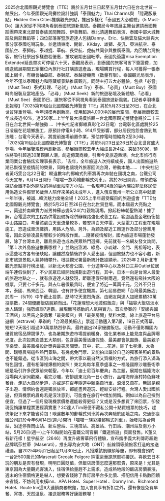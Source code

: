 2025台北國際觀光博覽會（TTE）將於五月廿三日起至五月廿六日在台北世貿一館展出，今年泰國觀光局攤位設計強調「泰國魅力」Thai Charms與 「隱藏版景點」Hidden Gem Cities推廣觀光景點，推出多樣化「泰國五大必體驗」（5 Must-Do）讓大家從不同視角看到泰國旅遊新風貌。泰觀局今年旅展主舞台邀請泰國舞蹈團帶來東北部普泰族民間舞蹈、伊善舞蹈、泰北清邁舞蹈表演、泰國中部大城舞蹈及南部舞蹈等；四位部落客暨旅遊達人包括Danny、Eric、快樂雲及貓大爺與大家分享泰國吃喝玩樂。並邀請東南、開新、KKday、雄獅、長汎、亞洲航空、泰國航空、泰獅航、泰越捷、華航、長榮航、虎航共同參與推廣泰國，為回饋台灣旅客，旅行社祭出多樣遊程優惠，搶攻暑期出國旺季。泰國免簽證Visa Exemption Extended延長單次可停留六十天，泰觀局表示，到泰國的旅客可省下簽證費，加碼送旅展期間五家攤位內旅行社訂購旅遊產品，現場購買行程，每人可獲得一張泰國上網卡，有機會抽亞航、泰獅航、泰越捷機票（數量有限）。泰國觀光局表示，今年不僅以泰國魅力和隱藏版景點推廣觀光，同時主打五大必體驗，包括「必嘗」（Must Test）泰式料理、「必試」（Must Try）泰拳、「必買」（Must Buy）泰國時尚服裝及當地產品、「必尋」（Must Seek）新的旅遊秘境及新體驗、「必看」（Must See）泰國節日，讓旅客從不同視角看到泰國旅遊新風貌。【記者卓羽榛臺北報導】「2025第19屆台北國際觀光博覽會 TTE」將於5月23日至26日，在台北世貿隆重登場。今年規模再創新高，使用超過4,000坪的展示空間，參展廠商較去年成長近40%，達350家...上半年最大規模旅展－台北國際觀光博覽會將於二十三日在台北世貿一館強勢 ...（中央社記者鄭維真彰化22日電）台電彰化區處將於25日凌晨在花壇鄉施工，原預計停電6小時、914戶受影響，部分居民抱怨會熱到無法睡；台電今天表示，將提前進場前置作業，預估停電時間縮為2至3小時。「2025第19屆台北國際觀光博覽會（TTE）」將於5月23日至26日於台北世貿盛大登場，今年展覽規模再創新高，參展廠商較去年大幅成長近4成、突破350家，預估將吸引超過30萬觀展人潮，創造億萬商機，引爆今夏旅遊熱潮。台北市旅行商業同業公會駱炫宏理事長表示，「去年，全年旅遊人次持續成長，國人出國旅遊熱潮已恢復至疫情前的榮景，同時也讓境外旅客回流台灣，帶動本地......（中央社記者黃巧雯台北22日電）睽違數年的郵輪式列車將再次奔馳在國境之南，台鐵公司今天宣布，6月14日開行「噹噹一族彩繪郵輪式列車」，將於26日開賣，帶領遊客探訪台鐵不對外開放的神祕車站南方小站。一名現年24歲的委內瑞拉非法移民使用偽造文件假冒16歲無人陪伴來美的未成年人，進入俄亥俄州一所公立高中就讀一年半後，被識...韓流魅力席捲全場！2025上半年最受矚目的旅遊盛會「TTE台北國際觀光博覽會」將於5月23日至26日在台北世貿登場，而本屆最大亮點之一，莫過於南韓實力派男神蘇志燮5/24(六)親臨現場，掀起粉絲朝聖熱潮！據了解，台電這次的工程為供電設備拆除併辦線路強化改善工程，範圍涵蓋金墩街銜接中山路路口，考量該處白天車流量較多，若安排白天停電，大型電力工程車在現場施工，恐造成車流擁擠，用路人危險。另外，為顧及鄰近工廠運作及部分營業用電，因此安排凌晨影響較少的時段作業。...隨著疫情解封，國內旅遊市場蓬勃發展，除了台灣本島，離島旅遊也成為民眾熱門選擇。先前就有一名網友發文詢問，「第１次外島旅遊推薦哪裡？」並點出澎湖、綠島、小琉球、金門、馬祖等地，表示這些地方各有優缺點，讓雖然疫情後許多人愛出國，但國旅魅力也不容小覷，新北市旅遊景點人氣持續攀升。根據觀光署最新統計數據顯示，2025年２月新北市觀光景點排行榜出爐，以新北大都會公園、十分遊客中心以及林口三井Outlet位居端午連假快到了，不少民眾已經開始規劃出遊行程，其中，日本一向是台灣人最愛的旅遊地點之一，就有旅遊達人就發現，距離連假只剩兩週，竟然還有飛往大阪的機票，只要七千多元，與去年暑假最貴時，便宜了將近一萬兩千元，另外不只日本，泰國、馬來西亞、韓國，也有許多便宜機票。第七屆易遊網「台灣最美飯店」於周一（5/19）中午截止投票，歷時12天激烈角逐，由網友與達人加總累積30萬投票數，24間優勝飯店脫穎而出。「花蓮理想大地渡假飯店」與「福容大飯店淡水漁人碼頭」強勢蟬聯7連霸，展現無可撼動的人氣與實力。首次參賽的「安娜與國王酒店」以黑馬之姿勇奪「最美飯店」與「最美房間」雙料大獎。線上旅遊平台易遊網（eztravel）舉辦的「台灣最美飯店」票選活動邁入第7屆，19日正式落幕，短短12天吸引超過30萬票熱烈參與，最終選出24家優勝飯店。活動不僅彰顯國內優質旅宿品牌競爭力，也為暑期旅遊市場提前暖身，強化業者線上能見度與品牌曝光度。此次投票涵蓋五大類別，包含最美慢活渡假獎、最美都會氛圍獎、最美親子享樂獎、最美風格設計獎與最美房間獎。其中，花......花蓮，除了七星潭、太魯閣、瑞穗農場這些熱門景點，有幾處免門票、又能拍出屬於自己的獨家美照的景點也不能錯過，從市區到山海之間，帶大家以最自然又質樸的方式，為旅行添入滿滿特色回憶，還有相簿裡爆棚的美照！東北角每年夏季盛事之一福隆國際沙雕藝術季總是吸引許多民眾前來朝聖，今年以「迪士尼百年慶典」為主題，展期在福隆海水浴場與大家同歡樂。看完沙雕，安排趟東北角一日小旅行，品嚐海岸漁村特色鮮味餐食，走訪大自然步道，亦或是在百年隧道中騎乘自行車，浪漫又自在。無論是親子出遊、情侶約會還是獨旅放空，都能盡興遊玩、輕鬆安排行程。台灣人愛出國旅遊，但買機票的眉角若是沒注意到，可能會在旅行中增加開銷。例如以為自己撿到便宜，但過了一個月發現機票價格還能殺得更低？又或是沒多想買了來回票，卻發現促銷讓單程票更經濟實惠？3C達人Tim哥便不藏私公開十點買機票的技巧，趕快筆記下來才能省荷包！睽違數年的郵輪式列車將再次奔馳於國境之南。交通部臺鐵公司訂於今年6月14日(週六)開行「噹噹一族彩繪郵輪式列車」，始發站為台南站，沿途停靠岡山站、新左營站、三塊厝站、高雄站、竹田站、潮州站及南方小站，5月26日(週一)上午10點開始在臺鐵公司官網「鐵道旅遊」頁面發售。K董又有新花樣！星宇航空（2646）再度升級奢華飛行體驗，宣布攜手義大利傳奇超跑品牌瑪莎拉蒂（Maserati），推出專為安大略（ONT）航線頭等艙旅客打造的接送禮遇。自2025年6月2日起至11月30日止，凡搭乘該航線頭等艙，即有機會預約 一台近500萬元的Maserati Grecale Folgore 純電豪華跑旅單程接送。喜歡去日本玩的朋友是否有發現，明明日圓貶值，但飯店房價怎麼還那麼貴，原來是！尤其是東京因為大量觀光客湧入，住宿供給量趕不上需求，造成熱地段的飯店房價暴漲，週末的住宿價格更是嚇人，想要省錢除了靠訂房平台多比價、搭配信用卡點數回饋來省錢，不妨利用東橫inn、APA Hotel、Super Hotel 、Dormy Inn、Richmond Hotel、Route Inn這6大連鎖商務旅館，加入會員享有折扣之外，還有像是免費早餐、宵夜、天然溫泉、接送服務等好康服務喔！